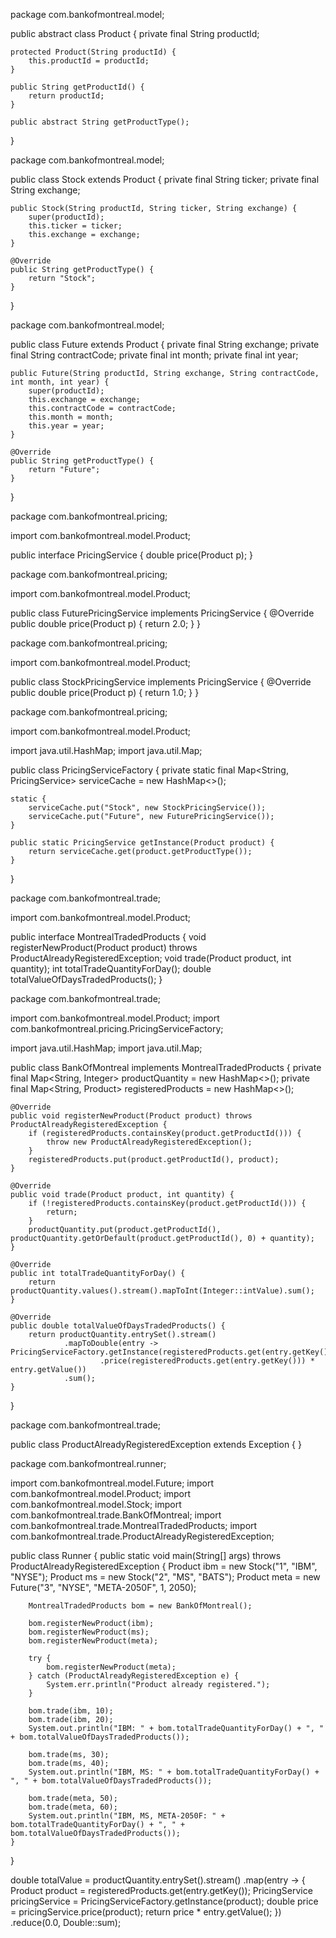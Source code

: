 package com.bankofmontreal.model;

public abstract class Product {
    private final String productId;

    protected Product(String productId) {
        this.productId = productId;
    }

    public String getProductId() {
        return productId;
    }

    public abstract String getProductType();
}


package com.bankofmontreal.model;

public class Stock extends Product {
    private final String ticker;
    private final String exchange;

    public Stock(String productId, String ticker, String exchange) {
        super(productId);
        this.ticker = ticker;
        this.exchange = exchange;
    }

    @Override
    public String getProductType() {
        return "Stock";
    }
}


package com.bankofmontreal.model;

public class Future extends Product {
    private final String exchange;
    private final String contractCode;
    private final int month;
    private final int year;

    public Future(String productId, String exchange, String contractCode, int month, int year) {
        super(productId);
        this.exchange = exchange;
        this.contractCode = contractCode;
        this.month = month;
        this.year = year;
    }

    @Override
    public String getProductType() {
        return "Future";
    }
}


package com.bankofmontreal.pricing;

import com.bankofmontreal.model.Product;

public interface PricingService {
    double price(Product p);
}


package com.bankofmontreal.pricing;

import com.bankofmontreal.model.Product;

public class FuturePricingService implements PricingService {
    @Override
    public double price(Product p) {
        return 2.0;
    }
}


package com.bankofmontreal.pricing;

import com.bankofmontreal.model.Product;

public class StockPricingService implements PricingService {
    @Override
    public double price(Product p) {
        return 1.0;
    }
}


package com.bankofmontreal.pricing;

import com.bankofmontreal.model.Product;

import java.util.HashMap;
import java.util.Map;

public class PricingServiceFactory {
    private static final Map<String, PricingService> serviceCache = new HashMap<>();

    static {
        serviceCache.put("Stock", new StockPricingService());
        serviceCache.put("Future", new FuturePricingService());
    }

    public static PricingService getInstance(Product product) {
        return serviceCache.get(product.getProductType());
    }
}


package com.bankofmontreal.trade;

import com.bankofmontreal.model.Product;

public interface MontrealTradedProducts {
    void registerNewProduct(Product product) throws ProductAlreadyRegisteredException;
    void trade(Product product, int quantity);
    int totalTradeQuantityForDay();
    double totalValueOfDaysTradedProducts();
}



package com.bankofmontreal.trade;

import com.bankofmontreal.model.Product;
import com.bankofmontreal.pricing.PricingServiceFactory;

import java.util.HashMap;
import java.util.Map;

public class BankOfMontreal implements MontrealTradedProducts {
    private final Map<String, Integer> productQuantity = new HashMap<>();
    private final Map<String, Product> registeredProducts = new HashMap<>();

    @Override
    public void registerNewProduct(Product product) throws ProductAlreadyRegisteredException {
        if (registeredProducts.containsKey(product.getProductId())) {
            throw new ProductAlreadyRegisteredException();
        }
        registeredProducts.put(product.getProductId(), product);
    }

    @Override
    public void trade(Product product, int quantity) {
        if (!registeredProducts.containsKey(product.getProductId())) {
            return;
        }
        productQuantity.put(product.getProductId(), productQuantity.getOrDefault(product.getProductId(), 0) + quantity);
    }

    @Override
    public int totalTradeQuantityForDay() {
        return productQuantity.values().stream().mapToInt(Integer::intValue).sum();
    }

    @Override
    public double totalValueOfDaysTradedProducts() {
        return productQuantity.entrySet().stream()
                .mapToDouble(entry -> PricingServiceFactory.getInstance(registeredProducts.get(entry.getKey()))
                        .price(registeredProducts.get(entry.getKey())) * entry.getValue())
                .sum();
    }
}


package com.bankofmontreal.trade;

public class ProductAlreadyRegisteredException extends Exception {
}


package com.bankofmontreal.runner;

import com.bankofmontreal.model.Future;
import com.bankofmontreal.model.Product;
import com.bankofmontreal.model.Stock;
import com.bankofmontreal.trade.BankOfMontreal;
import com.bankofmontreal.trade.MontrealTradedProducts;
import com.bankofmontreal.trade.ProductAlreadyRegisteredException;

public class Runner {
    public static void main(String[] args) throws ProductAlreadyRegisteredException {
        Product ibm = new Stock("1", "IBM", "NYSE");
        Product ms = new Stock("2", "MS", "BATS");
        Product meta = new Future("3", "NYSE", "META-2050F", 1, 2050);

        MontrealTradedProducts bom = new BankOfMontreal();

        bom.registerNewProduct(ibm);
        bom.registerNewProduct(ms);
        bom.registerNewProduct(meta);

        try {
            bom.registerNewProduct(meta);
        } catch (ProductAlreadyRegisteredException e) {
            System.err.println("Product already registered.");
        }

        bom.trade(ibm, 10);
        bom.trade(ibm, 20);
        System.out.println("IBM: " + bom.totalTradeQuantityForDay() + ", " + bom.totalValueOfDaysTradedProducts());

        bom.trade(ms, 30);
        bom.trade(ms, 40);
        System.out.println("IBM, MS: " + bom.totalTradeQuantityForDay() + ", " + bom.totalValueOfDaysTradedProducts());

        bom.trade(meta, 50);
        bom.trade(meta, 60);
        System.out.println("IBM, MS, META-2050F: " + bom.totalTradeQuantityForDay() + ", " + bom.totalValueOfDaysTradedProducts());
    }
}



double totalValue = productQuantity.entrySet().stream()
    .map(entry -> {
        Product product = registeredProducts.get(entry.getKey());
        PricingService pricingService = PricingServiceFactory.getInstance(product);
        double price = pricingService.price(product);
        return price * entry.getValue();
    })
    .reduce(0.0, Double::sum);
